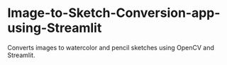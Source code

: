 # Image-to-Sketch-Conversion-app-using-Streamlit
Converts images to watercolor and pencil sketches using OpenCV and Streamlit.

